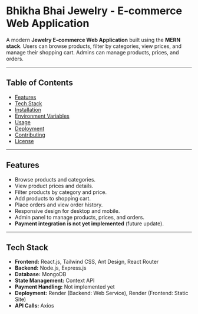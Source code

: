 # Bhikha Bhai Jewelry - E-commerce Web Application

A modern **Jewelry E-commerce Web Application** built using the **MERN stack**. Users can browse products, filter by categories, view prices, and manage their shopping cart. Admins can manage products, prices, and orders.

---

## **Table of Contents**
- [Features](#features)
- [Tech Stack](#tech-stack)
- [Installation](#installation)
- [Environment Variables](#environment-variables)
- [Usage](#usage)
- [Deployment](#deployment)
- [Contributing](#contributing)
- [License](#license)

---

## **Features**
- Browse products and categories.
- View product prices and details.
- Filter products by category and price.
- Add products to shopping cart.
- Place orders and view order history.
- Responsive design for desktop and mobile.
- Admin panel to manage products, prices, and orders.
- **Payment integration is not yet implemented** (future update).

---

## **Tech Stack**
- **Frontend:** React.js, Tailwind CSS, Ant Design, React Router
- **Backend:** Node.js, Express.js
- **Database:** MongoDB
- **State Management:** Context API
- **Payment Handling:** Not implemented yet
- **Deployment:** Render (Backend: Web Service), Render (Frontend: Static Site)
- **API Calls:** Axios
